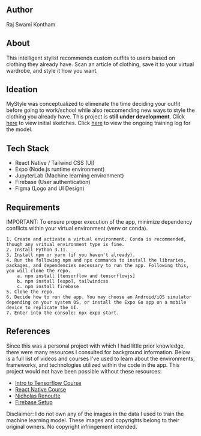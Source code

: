 ## Author

Raj Swami Kontham

## About

This intelligent stylist recommends custom outfits to users based on clothing they already have. Scan an article of clothing, save it to your virtual wardrobe, and style it how you want.

## Ideation

MyStyle was conceptualized to elimenate the time deciding your outfit before going to work/school while also reccomending new ways to style the clothing you already have. This project is **still under development**. Click [here](https://drive.google.com/file/d/1alYdmdIXxXqk3SxTzcEh0DzI4NDY4IrC/view?usp=sharing) to view initial sketches. Click [here](https://mystyle-training-logs.notion.site/Training-Log-f7394a21bfc74ffbadb6ce7dafc73e6e) to view the ongoing training log for the model.

## Tech Stack

- React Native / Tailwind CSS (UI)
- Expo (Node.js runtime environment)
- JupyterLab (Machine learning environment)
- Firebase (User authentication)
- Figma (Logo and UI Design)

## Requirements

IMPORTANT: To ensure proper execution of the app, minimize dependency conflicts within your virtual environment (venv or conda).

    1. Create and activate a virtual environment. Conda is recommended, though any vritual environment type is fine.
    2. Install Python 3.11.
    3. Install npm or yarn (if you haven't already).
    4. Run the following npm and npx commands to install the libraries, packages, and dependencies necessary to run the app. Following this, you will clone the repo.
        a. npm install [tensorflow and tensorflowjs]
        b. npm install [expo], tailwindcss
        c. npm install firebase
    5. Clone the repo.
    6. Decide how to run the app. You may choose an Android/iOS simulator depending on your system OS, or install the Expo Go app on a mobile device to replicate the UI.
    7. Enter into the console: npx expo start. 

## References

Since this was a personal project with which I had little prior knowledge, there were many resources I consulted for background information. Below is a full list of videos and courses I've used to learn about the environments, frameworks, and technologies utilized within the code in the app. This project would not have been possible without these resources:

- [Intro to Tensorflow Course](https://www.udacity.com/course/intro-to-tensorflow-for-deep-learning--ud187)
- [React Native Course](https://drive.google.com/file/d/1n5ckOEFGoMeJJsNdEuAObo_koTsFnBfK/view?usp=sharing)
- [Nicholas Renoutte](https://www.youtube.com/watch?v=jztwpsIzEGc&list=PLgNJO2hghbmiXg5d4X8DURJP9yv9pgjIu&index=2)
- [Firebase Setup](https://www.youtube.com/watch?v=ONAVmsGW6-M)

Disclaimer: I do not own any of the images in the data I used to train the machine learning model. These images and copyrights belong to their original owners. No copyright infringement intended.